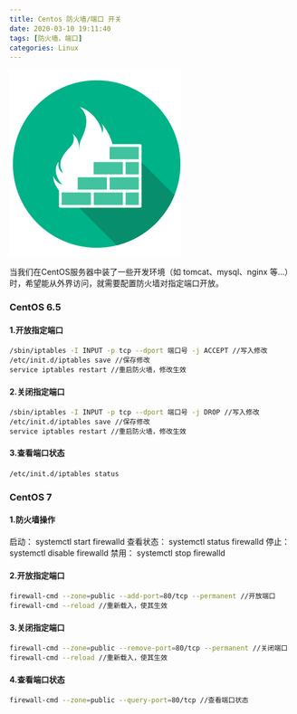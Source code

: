 ```yaml
---
title: Centos 防火墙/端口 开关
date: 2020-03-10 19:11:40
tags: [防火墙，端口]
categories: Linux
---
```


![](centosfirewallportoc/u=3630922114,391211100&fm=26&gp=0.jpg)

<!--more-->

当我们在CentOS服务器中装了一些开发环境（如 tomcat、mysql、nginx 等...）时，希望能从外界访问，就需要配置防火墙对指定端口开放。

### CentOS 6.5

#### 1.开放指定端口

```bash
/sbin/iptables -I INPUT -p tcp --dport 端口号 -j ACCEPT //写入修改
/etc/init.d/iptables save //保存修改
service iptables restart //重启防火墙，修改生效
```

#### 2.关闭指定端口

```bash
/sbin/iptables -I INPUT -p tcp --dport 端口号 -j DROP //写入修改
/etc/init.d/iptables save //保存修改
service iptables restart //重启防火墙，修改生效
```

#### 3.查看端口状态

```bash
/etc/init.d/iptables status
```

### CentOS 7

#### 1.防火墙操作

启动： systemctl start firewalld
查看状态： systemctl status firewalld 
停止： systemctl disable firewalld
禁用： systemctl stop firewalld

#### 2.开放指定端口

```bash
firewall-cmd --zone=public --add-port=80/tcp --permanent //开放端口
firewall-cmd --reload //重新载入，使其生效
```

#### 3.关闭指定端口

```bash
firewall-cmd --zone=public --remove-port=80/tcp --permanent //关闭端口
firewall-cmd --reload //重新载入，使其生效
```

#### 4.查看端口状态

```bash
firewall-cmd --zone=public --query-port=80/tcp //查看端口状态
```
